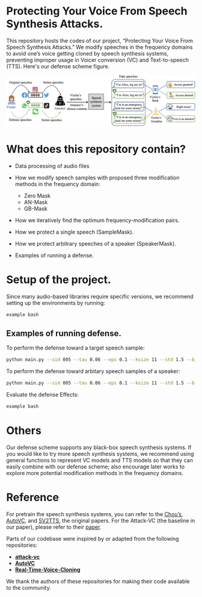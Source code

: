 # Protecting Your Voice From Speech Synthesis Attacks.

This repository hosts the codes of our project, “Protecting Your Voice From Speech Synthesis Attacks.” We modify speeches in the frequency domains to avoid one’s voice getting cloned by speech synthesis systems, preventing improper usage in Voicer conversion (VC)  and Text-to-speech (TTS).
Here's our defense scheme figure.

![Defense scheme](./workflow.png)

# What does this repository contain?

- Data processing of audio files

- How we modify speech samples with proposed three modification methods in the frequency domain:
  - Zero Mask
  - AN-Mask
  - GB-Mask

- How we iteratively find the optimum frequency-modification pairs.

- How we protect a single speech (SampleMask).

- How we protect arbitrary speeches of a speaker (SpeakerMask).

- Examples of running a defense.

# Setup of the project.

Since many audio-based libraries require specific versions, we recommend setting up the environments by running:

```bash
example bash
```


## Examples of running defense.

To perform the defense toward a target speech sample:

```bash
python main.py --sid 005 --tau 0.06 --eps 0.1 --ksize 11 --std 1.5 --b_num 16
```

To perform the defense toward arbitary speech samples of a speaker:
```bash
python main.py --sid 005 --tau 0.06 --eps 0.1 --ksize 11 --std 1.5 --b_num 16
```

Evaluate the defense Effects:
```bash
example bash
```


# Others

Our defense scheme supports any black-box speech synthesis systems. If you would like to try more speech synthesis systems, we recommend using general functions to represent VC models and TTS models 
so that they can easily combine with our defense scheme; also encourage later works to explore more potential modification methods in the frequency domains.

# Reference
For pretrain the speech synthesis systems, you can refer to the [Chou’s](https://arxiv.org/abs/1904.05742), [AutoVC](https://arxiv.org/abs/1905.05879), and [SV2TTS](https://arxiv.org/abs/1806.04558), the original papers. For the Attack-VC (the baseline in our paper), please refer to their [paper](https://arxiv.org/abs/2005.08781).


Parts of our codebase were inspired by or adapted from the following repositories:

- [**attack-vc**](https://github.com/cyhuang-tw/attack-vc) 
- [**AutoVC**](https://github.com/cyhuang-tw/AutoVC) 
- [**Real-Time-Voice-Cloning**](https://github.com/CorentinJ/Real-Time-Voice-Cloning)

We thank the authors of these repositories for making their code available to the community.







